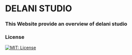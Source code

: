 # DELANI STUDIO
### This Website provide an overview of delani studio


### License

[![MIT: License](https://img.shields.io/badge/License-MIT-yellow.svg)](https://opensource.org/licenses/MIT)